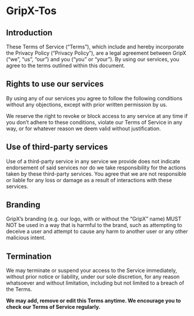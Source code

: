 # GripX-Tos

## Introduction
These Terms of Service (“Terms”), which include and hereby incorporate the Privacy Policy (“Privacy Policy”), are a legal agreement between GripX (“we”, “us”, “our”) and you (“you” or “your”). By using our services, you agree to the terms outlined within this document.

## Rights to use our services
By using any of our services you agree to follow the following conditions without any objections, except with prior written permission by us.

We reserve the right to revoke or block access to any service at any time if you don’t adhere to these conditions, violate our Terms of Service in any way, or for whatever reason we deem valid without justification.

## Use of third-party services
Use of a third-party service in any service we provide does not indicate endorsement of said services nor do we take responsibility for the actions taken by these third-party services. You agree that we are not responsible or liable for any loss or damage as a result of interactions with these services.

## Branding
GripX’s branding (e.g. our logo, with or without the “GripX” name) MUST NOT be used in a way that is harmful to the brand, such as attempting to deceive a user and attempt to cause any harm to another user or any other malicious intent.

## Termination
We may terminate or suspend your access to the Service immediately, without prior notice or liability, under our sole discretion, for any reason whatsoever and without limitation, including but not limited to a breach of the Terms.

**We may add, remove or edit this Terms anytime. We encourage you to check our Terms of Service regularly.**
